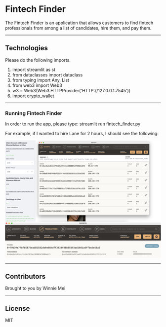 # Fintech Finder


<p>
    
The Fintech Finder is an application that allows customers to find fintech professionals from among a list of candidates, hire them, and pay them.
</p>

---

## Technologies

Please do the following imports.

1. import streamlit as st
2. from dataclasses import dataclass
3. from typing import Any, List
4. from web3 import Web3
5. w3 = Web3(Web3.HTTPProvider('HTTP://127.0.0.1:7545'))
6. import crypto_wallet

---

### **Running Fintech Finder**

In order to run the app, please type: streamlit run fintech_finder.py

For example, if I wanted to hire Lane for 2 hours, I should see the following:

![lane1](./lane.png)
![lane2](./lane2.png)

---
## Contributors

Brought to you by Winnie Mei

---
## License

MIT

